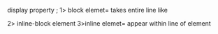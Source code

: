 display property ;
1> block elemet= takes entire line like <p>
2> inline-block element
3>inline elemet= appear within line of element <strong></strong>
